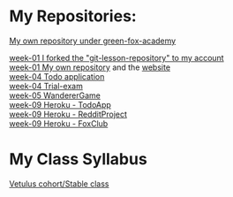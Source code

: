 # My Repositories:
[My own repository under green-fox-academy](https://github.com/green-fox-academy/birozsombor4)<br/>

[week-01 I forked the "git-lesson-repository" to my account](https://github.com/birozsombor4/git-lesson-repository)<br/>
[week-01 My own repository](https://github.com/birozsombor4/birozsombor4.github.io) and the [website](http://birozsombor4.github.io) </br>
[week-04 Todo application](https://github.com/green-fox-academy/birozsombor4-todo-app)<br/>
[week-04 Trial-exam](https://github.com/birozsombor4/exam-trial-basics)<br/>
[week-05 WandererGame](https://github.com/birozsombor4/wanderer-java)<br/>
[week-09 Heroku - TodoApp](https://aqueous-cove-69118.herokuapp.com/todo)<br/>
[week-09 Heroku - RedditProject](https://nameless-mesa-48176.herokuapp.com/login)<br/>
[week-09 Heroku - FoxClub](https://calm-spire-36694.herokuapp.com/)<br/>
# My Class Syllabus
[Vetulus cohort/Stable class](https://github.com/green-fox-academy/stable-syllabus)

